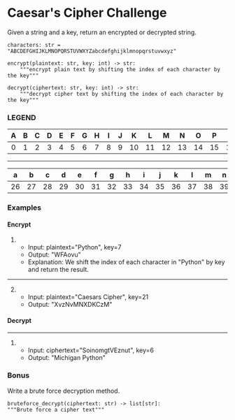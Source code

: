 # Caesar's Cipher Challenge

Given a string and a key, return an encrypted or decrypted string.
```
characters: str = "ABCDEFGHIJKLMNOPQRSTUVWXYZabcdefghijklmnopqrstuvwxyz"

encrypt(plaintext: str, key: int) -> str:
    """encrypt plain text by shifting the index of each character by the key"""

decrypt(ciphertext: str, key: int) -> str:
    """decrypt cipher text by shifting the index of each character by the key"""
```

### LEGEND
| A | B | C | D | E | F | G | H | I | J | K | L | M | N | O | P | Q | R | S | T | U | V | W | X | Y | Z |
:---:|:---:|:---:|:---:|:---:|:---:|:---:|:---:|:---:|:---:|:---:|:---:|:---:|:---:|:---:|:---:|:---:|:---:|:---:|:---:|:---:|:---:|:---:|:---:|:---:|:---:|
| 0 | 1 | 2 | 3 | 4 | 5 | 6 | 7 | 8 | 9 | 10 | 11 | 12 | 13 | 14 | 15 | 16 | 17 | 18 | 19 | 20 | 21 | 22 | 23 | 24 | 25 |
---
| a | b | c | d | e | f | g | h | i | j | k | l | m | n | o | p | q | r | s | t | u | v | w | x | y | z |
:---:|:---:|:---:|:---:|:---:|:---:|:---:|:---:|:---:|:---:|:---:|:---:|:---:|:---:|:---:|:---:|:---:|:---:|:---:|:---:|:---:|:---:|:---:|:---:|:---:|:---:|
| 26 | 27 | 28 | 29 | 30 | 31 | 32 | 33 | 34 | 35 | 36 | 37 | 38 | 39 | 40 | 41 | 42 | 43 | 44 | 45 | 46 | 47 | 48 | 49 | 50 | 51 |

### Examples
#### Encrypt
1.
     * Input: plaintext="Python", key=7
     * Output: "WFAovu"
     * Explanation: We shift the index of each character in "Python" by key and return the result.
___

2.
    * Input: plaintext="Caesars Cipher", key=21
    * Output: "XvzNvMNXDKCzM"

#### Decrypt
___
1.
   * Input: ciphertext="SoinomgtVEznut", key=6
   * Output: "Michigan Python"

### Bonus
Write a brute force decryption method.
```
bruteforce_decrypt(ciphertext: str) -> list[str]:
"""Brute force a cipher text"""
```
